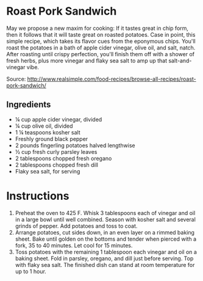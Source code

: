 # Roast Pork Sandwich

May we propose a new maxim for cooking: If it tastes great in chip form, then it follows that it will taste great on roasted potatoes. Case in point, this simple recipe, which takes its flavor cues from the eponymous chips. You'll roast the potatoes in a bath of apple cider vinegar, olive oil, and salt, natch. After roasting until crispy perfection, you'll finish them off with a shower of fresh herbs, plus more vinegar and flaky sea salt to amp up that salt-and-vinegar vibe. 

Source: http://www.realsimple.com/food-recipes/browse-all-recipes/roast-pork-sandwich/

## Ingredients

- ¼ cup apple cider vinegar, divided
- ¼ cup olive oil, divided
- 1 ¼ teaspoons kosher salt
- Freshly ground black pepper
- 2 pounds fingerling potatoes halved lengthwise
- ½ cup fresh curly parsley leaves
- 2 tablespoons chopped fresh oregano
- 2 tablespoons chopped fresh dill
- Flaky sea salt, for serving

# Instructions

1. Preheat the oven to 425 F. Whisk 3 tablespoons each of vinegar and oil in a large bowl until well combined. Season with kosher salt and several grinds of pepper. Add potatoes and toss to coat.
2. Arrange potatoes, cut sides down, in an even layer on a rimmed baking sheet. Bake until golden on the bottoms and tender when pierced with a fork, 35 to 40 minutes. Let cool for 15 minutes.
3. Toss potatoes with the remaining 1 tablespoon each vinegar and oil on a baking sheet. Fold in parsley, oregano, and dill just before serving. Top with flaky sea salt. The finished dish can stand at room temperature for up to 1 hour.